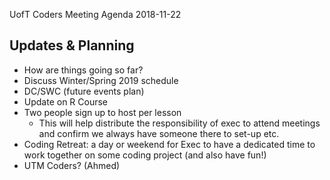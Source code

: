 UofT Coders Meeting Agenda
2018-11-22

## Updates & Planning

- How are things going so far?
- Discuss Winter/Spring 2019 schedule
- DC/SWC (future events plan)
- Update on R Course
- Two people sign up to host per lesson
  - This will help distribute the responsibility of exec to attend meetings and confirm we always have someone there to set-up etc.
- Coding Retreat: a day or weekend for Exec to have a dedicated time to work together on some coding project (and also have fun!)
- UTM Coders? (Ahmed)
